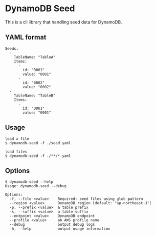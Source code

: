 # DynamoDB Seed

This is a cli library that handling seed data for DynamoDB.

## YAML format

```
Seeds:
  -
    TableName: "TableA"
    Items:
      -
        id: "0001"
        value: "0001"
      -
        id: "0002"
        value: "0002"
  -
    TableName: "TableB"
    Items:
      -
        id: "0001"
        value: "0001"
```

## Usage

```
load a file
$ dynamodb-seed -f ./seed.yaml

load files
$ dynamodb-seed -f ./**/*.yaml
```

## Options

```
$ dynamodb-seed --help
Usage: dynamodb-seed --debug

Options:
  -f, --file <value>    Required: seed files using glob pattern
  --region <value>      DynamoDB region (default: "ap-northeast-1")
  -p, --prefix <value>  a table prefix
  -s, --suffix <value>  a table suffix
  --endpoint <value>    DynamoDB endpoint
  --profile <value>     an AWS profile name
  --debug               output debug logs
  -h, --help            output usage information
```
